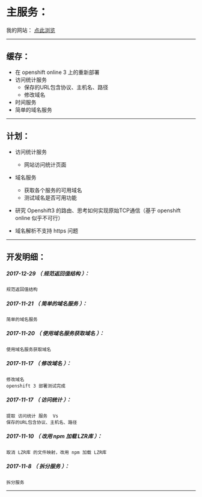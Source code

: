 主服务：
=======

我的网站： [点此浏览](http://www.ziniulian.tk/)

*******************************************************************

缓存：
-------------------------------------------------------------------

- 在 openshift online 3 上的重新部署
- 访问统计服务
	- 保存的URL包含协议、主机名、路径
	- 修改域名
- 时间服务
- 简单的域名服务

*******************************************************************

计划：
-------------------------------------------------------------------

- 访问统计服务
	- 网站访问统计页面
- 域名服务
	- 获取各个服务的可用域名
	- 测试域名是否可用功能

- 研究 Openshift3 的路由、思考如何实现原始TCP通信（基于 openshift online 似乎不可行）
- 域名解析不支持 https 问题


*******************************************************************

开发明细：
-------------------------------------------------------------------

##### 2017-12-29 （ 规范返回值结构 ）：
	规范返回值结构

##### 2017-11-21 （ 简单的域名服务 ）：
	简单的域名服务

##### 2017-11-20 （ 使用域名服务获取域名 ）：
	使用域名服务获取域名

##### 2017-11-17 （ 修改域名 ）：
	修改域名
	openshift 3 部署测试完成

##### 2017-11-17 （ 访问统计 ）：
	提取 访问统计 服务	Vs
	保存的URL包含协议、主机名、路径

##### 2017-11-10 （ 改用 npm 加载 LZR库 ）：
	取消 LZR库 的文件映射，改用 npm 加载 LZR库

##### 2017-11-8 （ 拆分服务 ）：
	拆分服务

*******************************************************************
